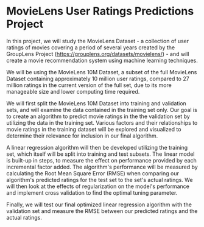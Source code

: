 # MovieLens User Ratings Predictions Project

In this project, we will study the MovieLens Dataset - a collection of user ratings of movies covering a period of several years created by the GroupLens Project (https://grouplens.org/datasets/movielens/) - and will create a movie recommendation system using machine learning techniques.

We will be using the MovieLens 10M Dataset, a subset of the full MovieLens Dataset containing approximately 10 million user ratings, compared to 27 million ratings in the current version of the full set, due to its more manageable size and lower computing time required.

We will first split the MovieLens 10M Dataset into training and validation sets, and will examine the data contained in the training set only. Our goal is to create an algorithm to predict movie ratings in the the validation set by utilizing the data in the training set. Various factors and their relationships to movie ratings in the training dataset will be explored and visualized to determine their relevance for inclusion in our final algorithm.

A linear regression algorithm will then be developed utilizing the training set, which itself will be split into training and test subsets. The linear model is built-up in steps, to measure the effect on performance provided by each incremental factor added. The algorithm's performance will be measured by calculating the Root Mean Square Error (RMSE) when comparing our algorithm's predicted ratings for the test set to the set's actual ratings. We will then look at the effects of regularization on the model's performance and implement cross validation to find the optimal tuning parameter.

Finally, we will test our final optimized linear regression algorithm with the validation set and measure the RMSE between our predicted ratings and the actual ratings.
